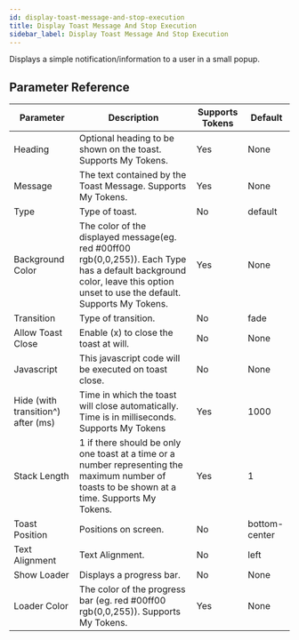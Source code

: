 ```yaml
---
id: display-toast-message-and-stop-execution
title: Display Toast Message And Stop Execution
sidebar_label: Display Toast Message And Stop Execution
---
```



Displays a simple notification/information to a user in a small popup.

## Parameter Reference
| Parameter | Description | Supports Tokens | Default |
| -- | -- | -- | -- |
| Heading | Optional heading to be shown on the toast. Supports My Tokens. | Yes | None |
| Message | The text contained by the Toast Message. Supports My Tokens. | Yes | None |
| Type | Type of toast. | No | default |
| Background Color | The color of the displayed message(eg. red #00ff00 rgb(0,0,255)). Each Type has a default background color, leave this option unset to use the default. Supports My Tokens. | Yes | None |
| Transition | Type of transition. | No | fade |
| Allow Toast Close | Enable (x) to close the toast at will. | No | None |
| Javascript | This javascript code will be executed on toast close. | No | None |
| Hide (with transition^) after (ms) | Time in which the toast will close automatically. Time is in milliseconds. Supports My Tokens | Yes | 1000 |
| Stack Length | 1 if there should be only one toast at a time or a number representing the maximum number of toasts to be shown at a time. Supports My Tokens. | Yes | 1 |
| Toast Position | Positions on screen. | No | bottom-center |
| Text Alignment | Text Alignment. | No | left |
| Show Loader | Displays a progress bar. | No | None |
| Loader Color | The color of the progress bar (eg. red #00ff00 rgb(0,0,255)). Supports My Tokens. | Yes | None |
